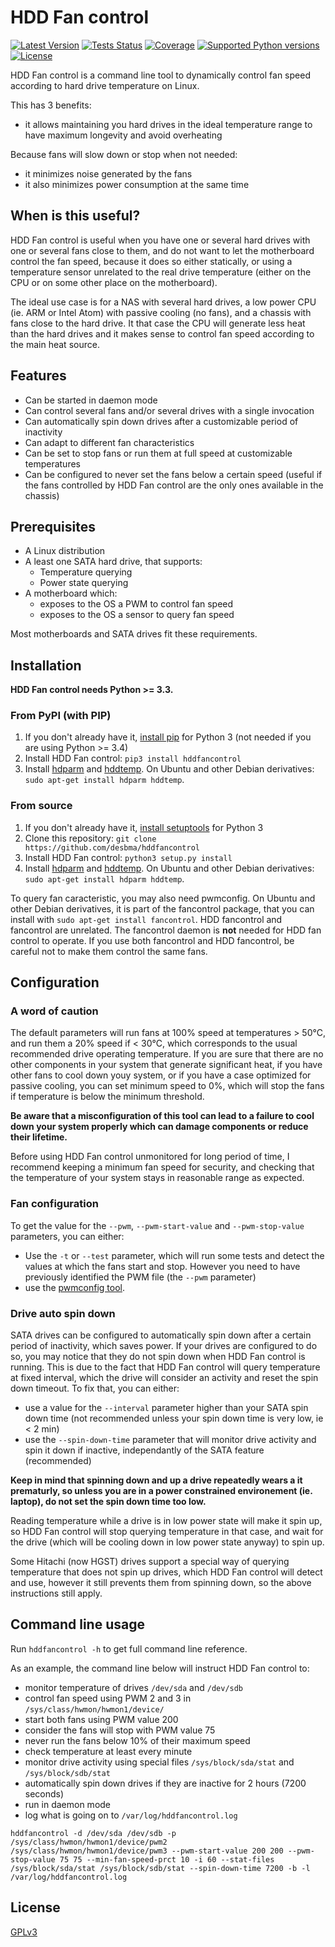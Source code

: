 HDD Fan control
===============

[![Latest Version](https://img.shields.io/pypi/v/hddfancontrol.svg?style=flat)](https://pypi.python.org/pypi/hddfancontrol/)
[![Tests Status](https://img.shields.io/travis/desbma/hddfancontrol/master.svg?label=tests&style=flat)](https://travis-ci.org/desbma/hddfancontrol)
[![Coverage](https://img.shields.io/coveralls/desbma/hddfancontrol/master.svg?style=flat)](https://coveralls.io/r/desbma/hddfancontrol?branch=master)
[![Supported Python versions](https://pypip.in/py_versions/hddfancontrol/badge.svg?style=flat)](https://pypi.python.org/pypi/hddfancontrol/)
[![License](https://img.shields.io/github/license/desbma/hddfancontrol.svg?style=flat)](https://pypi.python.org/pypi/hddfancontrol/)

HDD Fan control is a command line tool to dynamically control fan speed according to hard drive temperature on Linux.

This has 3 benefits:

* it allows maintaining you hard drives in the ideal temperature range to have maximum longevity and avoid overheating

Because fans will slow down or stop when not needed:

* it minimizes noise generated by the fans
* it also minimizes power consumption at the same time


## When is this useful?

HDD Fan control is useful when you have one or several hard drives with one or several fans close to them, and do not want to let the motherboard control the fan speed, because it does so either statically, or using a temperature sensor unrelated to the real drive temperature (either on the CPU or on some other place on the motherboard).

The ideal use case is for a NAS with several hard drives, a low power CPU (ie. ARM or Intel Atom) with passive cooling (no fans), and a chassis with fans close to the hard drive. It that case the CPU will generate less heat than the hard drives and it makes sense to control fan speed according to the main heat source.


## Features

* Can be started in daemon mode
* Can control several fans and/or several drives with a single invocation
* Can automatically spin down drives after a customizable period of inactivity
* Can adapt to different fan characteristics
* Can be set to stop fans or run them at full speed at customizable temperatures
* Can be configured to never set the fans below a certain speed (useful if the fans controlled by HDD Fan control are the only ones available in the chassis)


## Prerequisites

* A Linux distribution
* A least one SATA hard drive, that supports:
    * Temperature querying
    * Power state querying
* A motherboard which:
    * exposes to the OS a PWM to control fan speed
    * exposes to the OS a sensor to query fan speed

Most motherboards and SATA drives fit these requirements.


## Installation

**HDD Fan control needs Python >= 3.3.**

### From PyPI (with PIP)

1. If you don't already have it, [install pip](http://www.pip-installer.org/en/latest/installing.html) for Python 3 (not needed if you are using Python >= 3.4)
2. Install HDD Fan control: `pip3 install hddfancontrol`
3. Install [hdparm](http://sourceforge.net/projects/hdparm/) and [hddtemp](http://www.guzu.net/linux/hddtemp.php).
On Ubuntu and other Debian derivatives: `sudo apt-get install hdparm hddtemp`.

### From source

1. If you don't already have it, [install setuptools](https://pypi.python.org/pypi/setuptools#installation-instructions) for Python 3
2. Clone this repository: `git clone https://github.com/desbma/hddfancontrol`
3. Install HDD Fan control: `python3 setup.py install`
4. Install [hdparm](http://sourceforge.net/projects/hdparm/) and [hddtemp](http://www.guzu.net/linux/hddtemp.php).
On Ubuntu and other Debian derivatives: `sudo apt-get install hdparm hddtemp`.

To query fan caracteristic, you may also need pwmconfig. On Ubuntu and other Debian derivatives, it is part of the fancontrol package, that you can install with `sudo apt-get install fancontrol`. HDD fancontrol and fancontrol are unrelated. The fancontrol daemon is **not** needed for HDD fan control to operate. If you use both fancontrol and HDD fancontrol, be careful not to make them control the same fans.


## Configuration

### A word of caution

The default parameters will run fans at 100% speed at temperatures > 50°C, and run them a 20% speed if < 30°C, which corresponds to the usual recommended drive operating temperature. If you are sure that there are no other components in your system that generate significant heat, if you have other fans to cool down youy system, or if you have a case optimized for passive cooling, you can set minimum speed to 0%, which will stop the fans if temperature is below the minimum threshold.

**Be aware that a misconfiguration of this tool can lead to a failure to cool down your system properly  which can damage components or reduce their lifetime.**

Before using HDD Fan control unmonitored for long  period of time, I recommend keeping a minimum fan speed for security, and checking that the temperature of your system stays in reasonable range as expected.

### Fan configuration

To get the value  for the `--pwm`,  `--pwm-start-value` and `--pwm-stop-value` parameters, you can either:

* Use the `-t` or `--test` parameter, which will run some tests and detect the values at which the fans start and stop. However you need to have previously identified the PWM file (the `--pwm` parameter)
* use the [pwmconfig tool](http://www.lm-sensors.org/wiki/man/pwmconfig).

### Drive auto spin down

SATA drives can be configured to automatically spin down after a certain period of inactivity, which saves power. If your drives are configured to do so, you may notice that they do not spin down when HDD Fan control is running.
This is due to the fact that HDD Fan control will query temperature at fixed interval, which the drive will consider an activity and reset the spin down timeout.
To fix that, you can either:

* use a value for the `--interval` parameter higher than your SATA spin down time (not recommended unless your spin down time is very low, ie < 2 min)
* use the `--spin-down-time` parameter that will monitor drive activity and spin it down if inactive, independantly of the SATA feature (recommended)

**Keep in mind that spinning down and up a drive repeatedly wears a it prematurly, so unless you are in a power constrained environement (ie. laptop), do not set the spin down time too low.**

Reading temperature while a drive is in low power state will make it spin up, so HDD Fan control will stop querying temperature in that case, and wait for the drive (which will be cooling down in low power state anyway) to spin up.

Some Hitachi (now HGST) drives support a special way of querying temperature that does not spin up drives, which HDD Fan control will detect and use, however it still prevents them from spinning down, so the above instructions still apply.


## Command line usage

Run `hddfancontrol -h` to get full command line reference.

As an example, the command line below will instruct HDD Fan control to:

* monitor temperature of drives `/dev/sda` and `/dev/sdb`
* control fan speed using PWM 2 and 3 in `/sys/class/hwmon/hwmon1/device/`
* start both fans using PWM value 200
* consider the fans will stop with PWM value 75
* never run the fans below 10% of their maximum speed
* check temperature at least every minute
* monitor drive activity using special files `/sys/block/sda/stat` and `/sys/block/sdb/stat`
* automatically spin down drives if they are inactive for 2 hours (7200 seconds)
* run in daemon mode
* log what is going on to `/var/log/hddfancontrol.log`

`hddfancontrol -d /dev/sda /dev/sdb -p /sys/class/hwmon/hwmon1/device/pwm2 /sys/class/hwmon/hwmon1/device/pwm3 --pwm-start-value 200 200 --pwm-stop-value 75 75 --min-fan-speed-prct 10 -i 60 --stat-files /sys/block/sda/stat /sys/block/sdb/stat --spin-down-time 7200 -b -l /var/log/hddfancontrol.log`


## License

[GPLv3](https://www.gnu.org/licenses/gpl-3.0-standalone.html)

